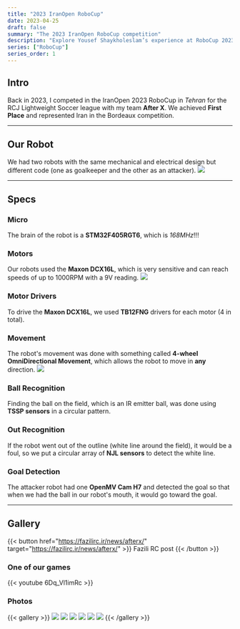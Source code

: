 ```yaml
---
title: "2023 IranOpen RoboCup"
date: 2023-04-25
draft: false
summary: "The 2023 IranOpen RoboCup competition"
description: "Explore Yousef Shaykholeslam’s experience at RoboCup 2023, where robotics and AI come together to solve real-world problems. Get insights into his team’s participation, challenges, and memorable moments from one of the world’s leading robotics competitions."
series: ["RoboCup"]
series_order: 1
---
```


## Intro
Back in 2023, I competed in the IranOpen 2023 RoboCup in *Tehran* for the RCJ Lightweight Soccer league with my team **After X**. We achieved **First Place** and represented Iran in the Bordeaux competition.

---

## Our Robot
We had two robots with the same mechanical and electrical design but different code (one as goalkeeper and the other as an attacker).
<img class="thumbnailshadow" src="featured.jpg">

---

## Specs

### Micro
The brain of the robot is a **STM32F405RGT6**, which is *168MHz*!!!

### Motors
Our robots used the **Maxon DCX16L**, which is very sensitive and can reach speeds of up to 1000RPM with a 9V reading.
<img class="thumbnailshadow" src="MaxonDCX16L.jpg">

### Motor Drivers
To drive the **Maxon DCX16L**, we used **TB12FNG** drivers for each motor (4 in total).

### Movement
The robot's movement was done with something called **4-wheel OmniDirectional Movement**, which allows the robot to move in **any** direction.
<img class="thumbnailshadow" src="omniwheel.jpg">

### Ball Recognition
Finding the ball on the field, which is an IR emitter ball, was done using **TSSP sensors** in a circular pattern.

### Out Recognition
If the robot went out of the outline (white line around the field), it would be a foul, so we put a circular array of **NJL sensors** to detect the white line.

### Goal Detection
The attacker robot had one **OpenMV Cam H7** and detected the goal so that when we had the ball in our robot's mouth, it would go toward the goal.

---

## Gallery
{{< button href="https://fazilirc.ir/news/afterx/" target="https://fazilirc.ir/news/afterx/" >}}
Fazili RC post
{{< /button >}}

### One of our games
{{< youtube 6Dq_Vl1imRc >}}

### Photos

{{< gallery >}}
  <img src="arivie.jpg" class="grid-w33" />
  <img src="photo.jpg" class="grid-w33" />
  <img src="photoarive.jpg" class="grid-w33" />
  <img src="robot.jpg" class="grid-w33" />
  <img src="tdp.jpg" 
  class="grid-w33" />
  <img src="trophy.jpg" 
  class="grid-w33" />
{{< /gallery >}}
